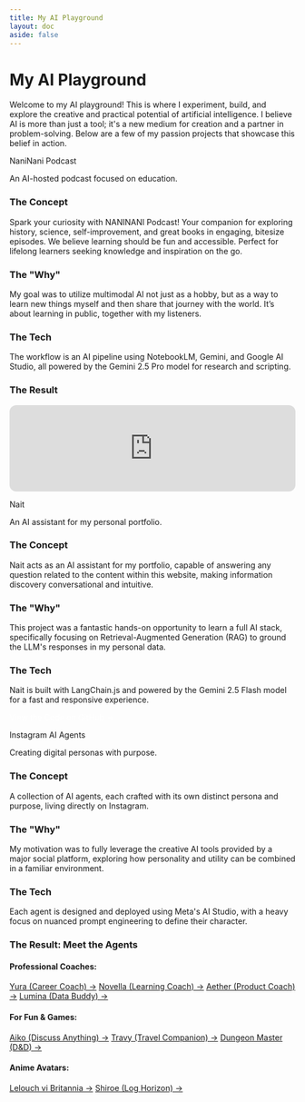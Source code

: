 ```yaml
---
title: My AI Playground
layout: doc
aside: false
---
```


# My AI Playground

Welcome to my AI playground! This is where I experiment, build, and explore the creative and practical potential of artificial intelligence. I believe AI is more than just a tool; it's a new medium for creation and a partner in problem-solving. Below are a few of my passion projects that showcase this belief in action.

<div class="space-y-16">
  <!-- NaniNani Podcast Project -->
  <div class="p-8 bg-white dark:bg-gray-800/50 rounded-xl shadow-lg border border-gray-200 dark:border-gray-700">
    <p class="text-3xl font-bold text-gray-900 dark:text-white">NaniNani Podcast</p>
    <p class="mt-2 text-lg text-teal-500 dark:text-teal-400 font-semibold">An AI-hosted podcast focused on education.
    </p>
    <div class="mt-6 grid md:grid-cols-2 gap-x-8 gap-y-6">
      <div>
        <h3 class="text-xl font-semibold mb-2">The Concept</h3>
        <p class="text-base text-gray-700 dark:text-gray-300">Spark your curiosity with NANINANI Podcast! Your companion
          for exploring history, science, self-improvement, and great books in engaging, bitesize episodes. We believe
          learning should be fun and accessible. Perfect for lifelong learners seeking knowledge and inspiration on the
          go.</p>
      </div>
      <div>
        <h3 class="text-xl font-semibold mb-2">The "Why"</h3>
        <p class="text-base text-gray-700 dark:text-gray-300">My goal was to utilize multimodal AI not just as a hobby,
          but as a way to learn new things myself and then share that journey with the world. It’s about learning in
          public, together with my listeners.</p>
      </div>
      <div class="md:col-span-2">
        <h3 class="text-xl font-semibold mb-2">The Tech</h3>
        <p class="text-base text-gray-700 dark:text-gray-300">The workflow is an AI pipeline using <span
            class="font-semibold text-gray-800 dark:text-gray-200">NotebookLM</span>, <span
            class="font-semibold text-gray-800 dark:text-gray-200">Gemini</span>, and <span
            class="font-semibold text-gray-800 dark:text-gray-200">Google AI Studio</span>, all powered by the <span
            class="font-semibold text-gray-800 dark:text-gray-200">Gemini 2.5 Pro</span> model for research and
          scripting.</p>
      </div>
    </div>
    <div class="mt-6">
      <h3 class="text-xl font-semibold mb-2 text-center">The Result</h3>
      <iframe style="border-radius:12px"
        src="https://open.spotify.com/embed/show/6uiSJvabU9E0R4RCK9IRCb?utm_source=generator" width="100%" height="152"
        frameBorder="0" allowfullscreen=""
        allow="autoplay; clipboard-write; encrypted-media; fullscreen; picture-in-picture" loading="lazy"></iframe>
    </div>
  </div>
  <!-- Nait Project -->
  <div class="p-8 bg-white dark:bg-gray-800/50 rounded-xl shadow-lg border border-gray-200 dark:border-gray-700">
    <p class="text-3xl font-bold text-gray-900 dark:text-white">Nait</p>
    <p class="mt-2 text-lg text-blue-500 dark:text-blue-400 font-semibold">An AI assistant for my personal
      portfolio.</p>
    <div class="mt-6 grid md:grid-cols-2 gap-x-8 gap-y-6">
      <div>
        <h3 class="text-xl font-semibold mb-2">The Concept</h3>
        <p class="text-base text-gray-700 dark:text-gray-300">Nait acts as an AI assistant for my portfolio, capable of
          answering any question related to the content within this website, making information discovery conversational
          and intuitive.</p>
      </div>
      <div>
        <h3 class="text-xl font-semibold mb-2">The "Why"</h3>
        <p class="text-base text-gray-700 dark:text-gray-300">This project was a fantastic hands-on opportunity to learn
          a full AI stack, specifically focusing on Retrieval-Augmented Generation (RAG) to ground the LLM's responses
          in my personal data.</p>
      </div>
      <div class="md:col-span-2">
        <h3 class="text-xl font-semibold mb-2">The Tech</h3>
        <p class="text-base text-gray-700 dark:text-gray-300">Nait is built with <span
            class="font-semibold text-gray-800 dark:text-gray-200">LangChain.js</span> and powered by the <span
            class="font-semibold text-gray-800 dark:text-gray-200">Gemini 2.5 Flash</span> model for a fast and
          responsive experience.</p>
      </div>
    </div>
    <div class="mt-6 text-center">
      <a href="https://github.com/cylentro/LaunchBox" target="_blank" rel="noopener noreferrer"
        class="inline-block px-6 py-3 bg-blue-600 text-white font-semibold rounded-lg shadow-md hover:bg-blue-700 transition-colors" style="color:white; text-decoration:none">
        View the Code on GitHub &rarr;
      </a>
    </div>
  </div>
  <!-- Instagram Personas Project -->
  <div class="p-8 bg-white dark:bg-gray-800/50 rounded-xl shadow-lg border border-gray-200 dark:border-gray-700">
    <p class="text-3xl font-bold text-gray-900 dark:text-white">Instagram AI Agents</p>
    <p class="mt-2 text-lg text-rose-500 dark:text-rose-400 font-semibold">Creating digital personas with purpose.
    </p>
    <div class="mt-6 grid md:grid-cols-2 gap-x-8 gap-y-6">
      <div>
        <h3 class="text-xl font-semibold mb-2">The Concept</h3>
        <p class="text-base text-gray-700 dark:text-gray-300">A collection of AI agents, each crafted with its own
          distinct persona and purpose, living directly on Instagram.</p>
      </div>
      <div>
        <h3 class="text-xl font-semibold mb-2">The "Why"</h3>
        <p class="text-base text-gray-700 dark:text-gray-300">My motivation was to fully leverage the creative AI tools
          provided by a major social platform, exploring how personality and utility can be combined in a familiar
          environment.</p>
      </div>
      <div class="md:col-span-2">
        <h3 class="text-xl font-semibold mb-2">The Tech</h3>
        <p class="text-base text-gray-700 dark:text-gray-300">Each agent is designed and deployed using <span
            class="font-semibold text-gray-800 dark:text-gray-200">Meta's AI Studio</span>, with a heavy focus on
          nuanced prompt engineering to define their character.</p>
      </div>
    </div>
    <div class="mt-6">
      <h3 class="text-xl font-semibold mb-4 text-center">The Result: Meet the Agents</h3>
      <div class="grid grid-cols-1 sm:grid-cols-2 md:grid-cols-3 gap-x-6 gap-y-4">
        <div>
          <h4 class="font-semibold text-gray-800 dark:text-gray-200">Professional Coaches:</h4>
          <div class="flex flex-col items-start mt-2 space-y-2">
            <a href="https://aistudio.instagram.com/ai/1403510227686869/?utm_source=share" target="_blank"
              rel="noopener noreferrer" class="text-sm text-rose-600 dark:text-rose-400 hover:underline">Yura
              (Career Coach) &rarr;</a>
            <a href="https://aistudio.instagram.com/ai/666514312506610/?utm_source=share" target="_blank"
              rel="noopener noreferrer" class="text-sm text-rose-600 dark:text-rose-400 hover:underline">Novella
              (Learning Coach) &rarr;</a>
            <a href="https://aistudio.instagram.com/ai/1314530753158889/?utm_source=share" target="_blank"
              rel="noopener noreferrer" class="text-sm text-rose-600 dark:text-rose-400 hover:underline">Aether
              (Product Coach) &rarr;</a>
            <a href="https://aistudio.instagram.com/ai/1714271579122372/?utm_source=share" target="_blank"
              rel="noopener noreferrer" class="text-sm text-rose-600 dark:text-rose-400 hover:underline">Lumina
              (Data Buddy) &rarr;</a>
          </div>
        </div>
        <div>
          <h4 class="font-semibold text-gray-800 dark:text-gray-200">For Fun & Games:</h4>
          <div class="flex flex-col items-start mt-2 space-y-2">
            <a href="https://aistudio.instagram.com/ai/1300011535157323/?utm_source=share" target="_blank"
              rel="noopener noreferrer" class="text-sm text-rose-600 dark:text-rose-400 hover:underline">Aiko
              (Discuss Anything) &rarr;</a>
            <a href="https://aistudio.instagram.com/ai/1409230216943352/?utm_source=share" target="_blank"
              rel="noopener noreferrer" class="text-sm text-rose-600 dark:text-rose-400 hover:underline">Travy
              (Travel Companion) &rarr;</a>
            <a href="https://aistudio.instagram.com/ai/1343307683578918/?utm_source=share" target="_blank"
              rel="noopener noreferrer" class="text-sm text-rose-600 dark:text-rose-400 hover:underline">Dungeon
              Master (D&D) &rarr;</a>
          </div>
        </div>
        <div>
          <h4 class="font-semibold text-gray-800 dark:text-gray-200">Anime Avatars:</h4>
          <div class="flex flex-col items-start mt-2 space-y-2">
            <a href="https://aistudio.instagram.com/ai/826655436344222/?utm_source=share" target="_blank"
              rel="noopener noreferrer" class="text-sm text-rose-600 dark:text-rose-400 hover:underline">Lelouch vi
              Britannia &rarr;</a>
            <a href="https://aistudio.instagram.com/ai/965783475736829/?utm_source=share" target="_blank"
              rel="noopener noreferrer" class="text-sm text-rose-600 dark:text-rose-400 hover:underline">Shiroe (Log
              Horizon) &rarr;</a>
          </div>
        </div>
      </div>
    </div>
  </div>
</div>